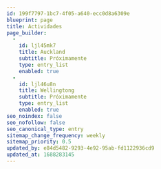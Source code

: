 ```yaml
---
id: 199f7797-1bc7-4f05-a640-ecc0d8a6309e
blueprint: page
title: Actividades
page_builder:
  -
    id: ljl45mk7
    title: Auckland
    subtitle: Próximamente
    type: entry_list
    enabled: true
  -
    id: ljl46u8n
    title: Wellingtong
    subtitle: Próximamente
    type: entry_list
    enabled: true
seo_noindex: false
seo_nofollow: false
seo_canonical_type: entry
sitemap_change_frequency: weekly
sitemap_priority: 0.5
updated_by: e84d5482-9293-4e92-95ab-fd1122936cd9
updated_at: 1688283145
---
```

